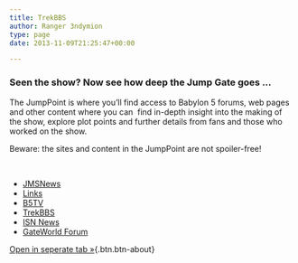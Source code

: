 ```yaml
---
title: TrekBBS
author: Ranger 3ndymion
type: page
date: 2013-11-09T21:25:47+00:00

---
```

### Seen the show? Now see how deep the Jump Gate goes &#8230;

The JumpPoint is where you&#8217;ll find access to Babylon 5 forums, web pages and other content where you can  find in-depth insight into the making of the show, explore plot points and further details from fans and those who worked on the show.

Beware: the sites and content in the JumpPoint are not spoiler-free!

&nbsp;

<ul class="nav nav-tabs">
  <li>
    <a title="JMSNews" href="http://freeb5:8888/jumppoint/">JMSNews</a>
  </li>
  <li>
    <a title="Jump Point" href="http://freeb5:8888/jumppoint/links/">Links</a>
  </li>
  <li>
    <a title="B5TV" href="http://freeb5:8888/jumppoint/b5tv/">B5TV</a>
  </li>
  <li>
    <a class="active" title="TrekBBS" href="http://freeb5:8888/jumppoint/trekbbs/">TrekBBS</a>
  </li>
  <li>
    <a title="ISNNews" href="http://freeb5:8888/jumppoint/isn-news/">ISN News</a>
  </li>
  <li>
    <a title="GateWorldForum" href="http://freeb5:8888/jumppoint/gate-world-forum/">GateWorld Forum</a>
  </li>
</ul>



[Open in seperate tab »][1]{.btn.btn-about}

 [1]: http://www.trekbbs.com/